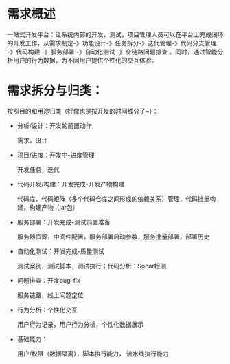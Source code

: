 #  需求概述

一站式开发平台：让系统内部的开发，测试，项目管理人员可以在平台上完成闭环的开发工作，从需求制定-》功能设计-》任务拆分-》迭代管理-》代码分支管理 -》代码构建 -》服务部署 -》自动化测试 -》全链路问题排查 。同时，通过智能分析用户的行为数据，为不同用户提供个性化的交互体验。



# 需求拆分与归类：

按照目的和用途归类（好像也是按开发的时间线分了~）：

- 分析/设计：开发的前置动作

  需求，设计

- 项目/进度：开发中-进度管理

  开发任务，迭代

- 代码开发/构建：开发完成-开发产物构建

  代码库，代码矩阵（多个代码仓库之间形成的依赖关系）管理，代码批量构建，构建产物（jar包）
  
- 服务部署：开发完成-测试前置准备

  服务器资源，中间件配置，服务部署启动参数，服务批量部署，部署历史

- 自动化测试：开发完成-质量测试

  测试案例，测试脚本，测试执行；代码分析：Sonar检测

- 问题排查：开发bug-fix

  服务链路，线上问题定位

- 行为分析：个性化交互

  用户行为记录，用户行为分析，个性化数据展示

- 基础能力：

  用户/权限（数据隔离），脚本执行能力， 流水线执行能力
